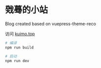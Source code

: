 # 戣蓦的小站

Blog created based on vuepress-theme-reco

访问 [kuimo.top](kuimo.top)

```bash
# 编译
npm run build

# 启动
npm run dev
```
